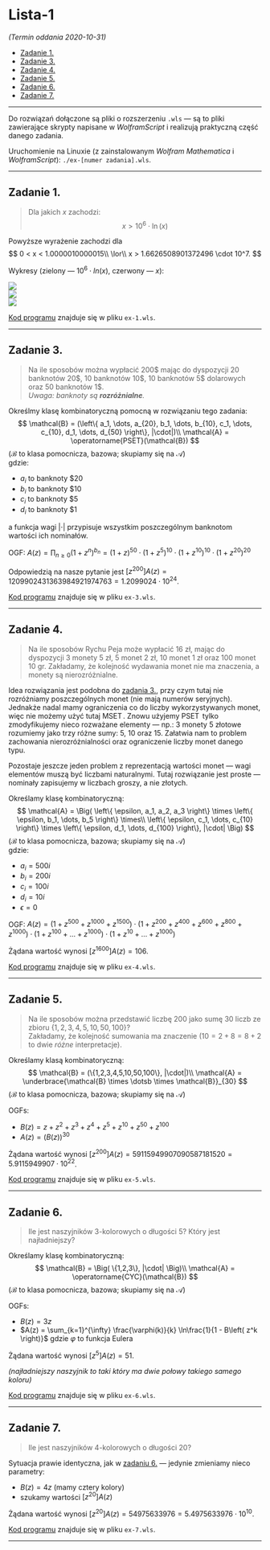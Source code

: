 # Lista-1

*(Termin oddania 2020-10-31)*

- [Zadanie 1.](#zadanie-1)
- [Zadanie 3.](#zadanie-3)
- [Zadanie 4.](#zadanie-4)
- [Zadanie 5.](#zadanie-5)
- [Zadanie 6.](#zadanie-6)
- [Zadanie 7.](#zadanie-7)

---

Do rozwiązań dołączone są pliki o rozszerzeniu `.wls` — są to pliki zawierające skrypty napisane w *WolframScript* i realizują praktyczną część danego zadania.

Uruchomienie na Linuxie (z zainstalowanym *Wolfram Mathematica* i *WolframScript*): `./ex-[numer zadania].wls`.

---

## Zadanie 1.

> Dla jakich $x$ zachodzi:
> $$
> x > 10^6 \cdot \ln(x)
> $$

Powyższe wyrażenie zachodzi dla
$$
0 < x < 1.0000010000015\\
\lor\\
x > 1.6626508901372496 \cdot 10^7.
$$

Wykresy (zielony — $10^6 \cdot ln(x)$, czerwony — $x$):

![](1.wykres-1.png)\
![](1.wykres-2.png)\
![](1.wykres-3.png)


[Kod programu](ex-1.wls) znajduje się w pliku `ex-1.wls`.

---

## Zadanie 3.

>  Na ile sposobów można wypłacić 200\$ mając do dyspozycji 20 banknotów 20\$, 10 banknotów 10\$, 10 banknotów 5\$ dolarowych oraz 50 banknotów 1\$.\
> *Uwaga: banknoty są **rozróżnialne**.*

Określmy klasę kombinatoryczną pomocną w rozwiązaniu tego zadania:
$$
\mathcal{B} = (\left\{ a_1, \dots, a_{20}, b_1, \dots, b_{10}, c_1, \dots, c_{10}, d_1, \dots, d_{50} \right\}, |\cdot|)\\
\mathcal{A} = \operatorname{PSET}(\mathcal{B})
$$
($\mathcal{B}$ to klasa pomocnicza, bazowa; skupiamy się na $\mathcal{A}$)\
gdzie:
- $a_i$ to banknoty \$20
- $b_i$ to banknoty \$10
- $c_i$ to banknoty \$5
- $d_i$ to banknoty \$1

a funkcja wagi $|\cdot|$ przypisuje wszystkim poszczególnym banknotom wartości ich nominałów.

OGF: $A(z) = \prod_{n\ge0} \left( 1+z^n \right)^{b_n} = \left( 1 + z \right)^{50} \cdot \left( 1 + z^5 \right)^{10} \cdot \left( 1 + z^{10} \right)^{10} \cdot \left( 1 + z^{20} \right)^{20}$

Odpowiedzią na nasze pytanie jest $[z^{200}]A(z) = 1209902431363984921974763 = 1.2099024 \cdot 10^{24}$.

[Kod programu](ex-3.wls) znajduje się w pliku `ex-3.wls`.

---

## Zadanie 4.

> Na ile sposobów Rychu Peja może wypłacić 16 zł, mając do dyspozycji 3 monety 5 zł, 5 monet 2 zł, 10 monet 1 zł oraz 100 monet 10 gr. Zakładamy, że kolejność wydawania monet nie ma znaczenia, a monety są nierozróżnialne.

Idea rozwiązania jest podobna do [zadania 3.](#zadanie-3), przy czym tutaj nie rozróżniamy poszczególnych monet (nie mają numerów seryjnych). Jednakże nadal mamy ograniczenia co do liczby wykorzystywanych monet, więc nie możemy użyć tutaj $\operatorname{MSET}$. Znowu użyjemy $\operatorname{PSET}$ tylko zmodyfikujemy nieco rozważane elementy — np.: 3 monety 5 złotowe rozumiemy jako trzy różne sumy: $5$, $10$ oraz $15$. Załatwia nam to problem zachowania nierozróżnialności oraz ograniczenie liczby monet danego typu.

Pozostaje jeszcze jeden problem z reprezentacją wartości monet — wagi elementów muszą być liczbami naturalnymi. Tutaj rozwiązanie jest proste — nominały zapisujemy w liczbach groszy, a nie złotych.

Określamy klasę kombinatoryczną:
$$
\mathcal{A} = \Big( \left\{ \epsilon, a_1, a_2, a_3 \right\} \times \left\{ \epsilon, b_1, \dots, b_5 \right\} \times\\
\left\{ \epsilon, c_1, \dots, c_{10} \right\} \times \left\{ \epsilon, d_1, \dots, d_{100} \right\}, |\cdot| \Big)
$$
($\mathcal{B}$ to klasa pomocnicza, bazowa; skupiamy się na $\mathcal{A}$)\
gdzie:
- $a_i = 500i$
- $b_i = 200i$
- $c_i = 100i$
- $d_i = 10i$
- $\epsilon = 0$

OGF: $A(z) = \left( 1 + z^{500} + z^{1000} + z^{1500} \right) \cdot \left( 1 + z^{200} + z^{400} + z^{600} + z^{800} + z^{1000} \right) \cdot \left( 1 + z^{100} + \dots + z^{1000} \right) \cdot \left( 1 + z^{10} + \dots + z^{1000} \right)$

Żądana wartość wynosi $[z^{1600}]A(z) = 106$.

[Kod programu](ex-4.wls) znajduje się w pliku `ex-4.wls`.

---

## Zadanie 5.

> Na ile sposobów można przedstawić liczbę $200$ jako sumę $30$ liczb ze zbioru $\{1, 2, 3, 4, 5, 10, 50, 100\}$?\
Zakładamy, że kolejność sumowania ma znaczenie ($10 = 2 + 8 = 8 + 2$ to dwie *różne* interpretacje).

Określamy klasą kombinatoryczną:
$$
\mathcal{B} = (\{1,2,3,4,5,10,50,100\}, |\cdot|)\\
\mathcal{A} = \underbrace{\mathcal{B} \times \dotsb \times \mathcal{B}}_{30}
$$
($\mathcal{B}$ to klasa pomocnicza, bazowa; skupiamy się na $\mathcal{A}$)

OGFs:
- $B(z) = z + z^2 + z^3 + z^4 + z^5 + z^{10} + z^{50} + z^{100}$
- $A(z) = (B(z))^{30}$

Żądana wartość wynosi $[z^{200}]A(z) = 59115949907090587181520 = 5.9115949907 \cdot 10^{22}$.

[Kod programu](ex-5.wls) znajduje się w pliku `ex-5.wls`.

---

## Zadanie 6.

>  Ile jest naszyjników 3-kolorowych o długości 5? Który jest najładniejszy?

Określamy klasę kombinatoryczną:
$$
\mathcal{B} = \Big( \{1,2,3\}, |\cdot| \Big)\\
\mathcal{A} = \operatorname{CYC}(\mathcal{B})
$$
($\mathcal{B}$ to klasa pomocnicza, bazowa; skupiamy się na $\mathcal{A}$)

OGFs:
- $B(z) = 3z$
- $A(z) = \sum_{k=1}^{\infty} \frac{\varphi(k)}{k} \ln\frac{1}{1 - B\left( z^k \right)}$ gdzie $\varphi$ to funkcja Eulera

Żądana wartość wynosi $[z^5]A(z) = 51$.

*(najładniejszy naszyjnik to taki który ma dwie połowy takiego samego koloru)*

[Kod programu](ex-6.wls) znajduje się w pliku `ex-6.wls`.

---

## Zadanie 7.

> Ile jest naszyjników 4-kolorowych o długości 20?

Sytuacja prawie identyczna, jak w [zadaniu 6.](#zadanie-6) — jedynie zmieniamy nieco parametry:
- $B(z) = 4z$ (mamy cztery kolory)
- szukamy wartości $[z^{20}]A(z)$

Żądana wartość wynosi $[z^{20}]A(z) = 54975633976 = 5.4975633976 \cdot 10^{10}$.

[Kod programu](ex-7.wls) znajduje się w pliku `ex-7.wls`.

---
